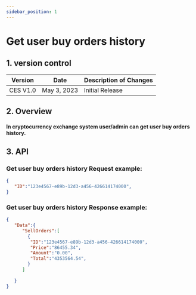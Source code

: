 ```yaml
---
sidebar_position: 1
---
```


# Get user buy orders history

## 1. version control

| Version  | Date        | Description of Changes |
| -------- | ----------- | ---------------------- |
| CES V1.0 | May 3, 2023 | Initial Release        |

## 2. Overview

#### In cryptocurrency exchange system user/admin can get user buy orders history.


## 3. API

### Get user buy orders history Request example:

```json
{
   "ID":"123e4567-e89b-12d3-a456-426614174000",
}
```

### Get user buy orders history Response example:

```json
{
   "Data":{
      "SellOrders":[
        {
         "ID":"123e4567-e89b-12d3-a456-426614174000",
         "Price":"86455.34",
         "Amount":"0.00",
         "Total":"4353564.54",
        }
      ]
    
   }
}
```